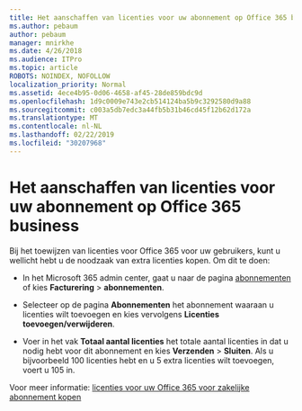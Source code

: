 ```yaml
---
title: Het aanschaffen van licenties voor uw abonnement op Office 365 business
ms.author: pebaum
author: pebaum
manager: mnirkhe
ms.date: 4/26/2018
ms.audience: ITPro
ms.topic: article
ROBOTS: NOINDEX, NOFOLLOW
localization_priority: Normal
ms.assetid: 4ece4b95-0d06-4658-af45-28de859bdc9d
ms.openlocfilehash: 1d9c0009e743e2cb514124ba5b9c3292580d9a88
ms.sourcegitcommit: c003a5db7edc3a44fb5b31b46cd45f12b62d172a
ms.translationtype: MT
ms.contentlocale: nl-NL
ms.lasthandoff: 02/22/2019
ms.locfileid: "30207968"
---
```

# <a name="how-to-buy-licenses-for-your-office-365-business-subscription"></a>Het aanschaffen van licenties voor uw abonnement op Office 365 business

Bij het toewijzen van licenties voor Office 365 voor uw gebruikers, kunt u wellicht hebt u de noodzaak van extra licenties kopen. Om dit te doen:
  
- In het Microsoft 365 admin center, gaat u naar de pagina [abonnementen]( https://go.microsoft.com/fwlink/p/?linkid=842054) of kies **Facturering** \> **abonnementen**.
    
- Selecteer op de pagina **Abonnementen** het abonnement waaraan u licenties wilt toevoegen en kies vervolgens **Licenties toevoegen/verwijderen**.
    
- Voer in het vak **Totaal aantal licenties** het totale aantal licenties in dat u nodig hebt voor dit abonnement en kies **Verzenden** \> **Sluiten**. Als u bijvoorbeeld 100 licenties hebt en u 5 extra licenties wilt toevoegen, voert u 105 in.
    
Voor meer informatie: [licenties voor uw Office 365 voor zakelijke abonnement kopen](https://support.office.com/article/36081d8d-b3fa-4948-8c34-e217bba825e1)
  

